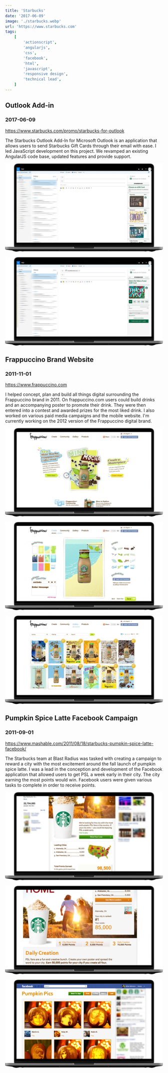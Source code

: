 ```yaml
---
title: 'Starbucks'
date: '2017-06-09'
image: './starbucks.webp'
url: 'https://www.starbucks.com'
tags:
    [
        'actionscript',
        'angularjs',
        'css',
        'facebook',
        'html',
        'javascript',
        'responsive design',
        'technical lead',
    ]
---
```


## Outlook Add-in

### 2017-06-09

https://www.starbucks.com/promo/starbucks-for-outlook

The Starbucks Outlook Add-In for Microsoft Outlook is an application that allows users to send Starbucks Gift Cards through their email with ease. I led JavaScript development on this project. We revamped an existing AngularJS code base, updated features and provide support.

![Starbucks Outlook Card Selection Step](./starbucks-outlook-1.webp)

![Starbucks Outlook Purchase Gift Card](./starbucks-outlook-2.webp)

## Frappuccino Brand Website

### 2011-11-01

https://www.frappuccino.com

I helped concept, plan and build all things digital surrounding the Frappuccino brand in 2011. On frappuccino.com users could build drinks and an accompanying poster to promote their drink. They were then entered into a contest and awarded prizes for the most liked drink. I also worked on various paid media campaigns and the mobile website. I'm currently working on the 2012 version of the Frappuccino digital brand.

![Starbucks Frappuccino Website](./starbucks-frappuccino-1.webp)

![Starbucks Frappuccino Website](./starbucks-frappuccino-2.webp)

![Starbucks Frappuccino Website](./starbucks-frappuccino-3.webp)

## Pumpkin Spice Latte Facebook Campaign

### 2011-09-01

https://www.mashable.com/2011/08/18/starbucks-pumpkin-spice-latte-facebook/

The Starbucks team at Blast Radius was tasked with creating a campaign to reward a city with the most excitement around the fall launch of pumpkin spice latte. I was a lead in the conception and development of the Facebook application that allowed users to get PSL a week early in their city. The city earning the most points would win. Facebook users were given various tasks to complete in order to receive points.

![Starbucks Pumpkin Spice Latte Facebook Campaign](./starbucks-psl-1.webp)

![Starbucks Pumpkin Spice Latte Facebook Campaign](./starbucks-psl-2.webp)

![Starbucks Pumpkin Spice Latte Facebook Campaign](./starbucks-psl-3.webp)
